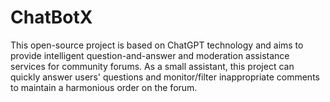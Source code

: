 # ChatBotX
This open-source project is based on ChatGPT technology and aims to provide intelligent question-and-answer and moderation assistance services for community forums. As a small assistant, this project can quickly answer users' questions and monitor/filter inappropriate comments to maintain a harmonious order on the forum.
